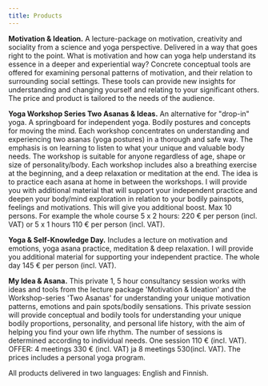```yaml
---
title: Products
---
```


__Motivation & Ideation.__ A lecture-package on motivation, creativity and sociality from a science and yoga perspective. Delivered in a way
that goes right to the point. What is motivation and how can yoga help understand its essence in a deeper and experiential way?
Concrete conceptual tools are offered for examining personal patterns of motivation, and their relation to surrounding social
settings. These tools can provide new insights for understanding and changing yourself and relating to your significant others. The price and product is tailored to the needs of the audience. 

__Yoga Workshop Series Two Asanas & Ideas.__ An alternative for "drop-in" yoga. A springboard for independent
yoga. Bodily postures and concepts for moving the mind. Each workshop concentrates on understanding and experiencing two asanas (yoga postures) in a thorough and safe way. The emphasis is on learning to listen to what your unique and valuable body needs. The workshop is suitable for anyone regardless of age, shape or size of personality/body. Each workshop includes also a breathing exercise at the beginning, and a deep relaxation or meditation at the end. The idea is to practice each asana at home in between the workshops. I will provide you with additional material that will support your independent practice and deepen your body/mind exploration in relation to your bodily painspots, feelings and motivations. This will give you additional boost. Max 10 persons. For example the whole course 5 x 2 hours: 220 € per person (incl. VAT) or 5 x 1 hours 110 € per person (incl. VAT).

__Yoga & Self-Knowledge Day.__ Includes a lecture on motivation and emotions, yoga asana practice, meditation & deep relaxation. I will provide you additional material for supporting your independent practice. The whole day 145 € per person (incl. VAT).

__My Idea & Asana.__ This private 1, 5 hour consultancy session works with ideas and tools from the lecture package 'Motivation & Ideation' and the Workshop-series 'Two Asanas' for understanding your unique motivation patterns, emotions and pain spots/bodily sensations. This private session will provide conceptual and bodily tools for understanding your unique bodily proportions, personality, and personal life history, with the aim of  helping you find your own life rhythm. The number of sessions is determined according to individual needs. One session 110 € (incl. VAT). OFFER: 4 meetings 330 € (incl. VAT) ja 8 meetings 530(incl. VAT). The prices includes a personal yoga program. 

All products delivered in two languages: English and Finnish.
